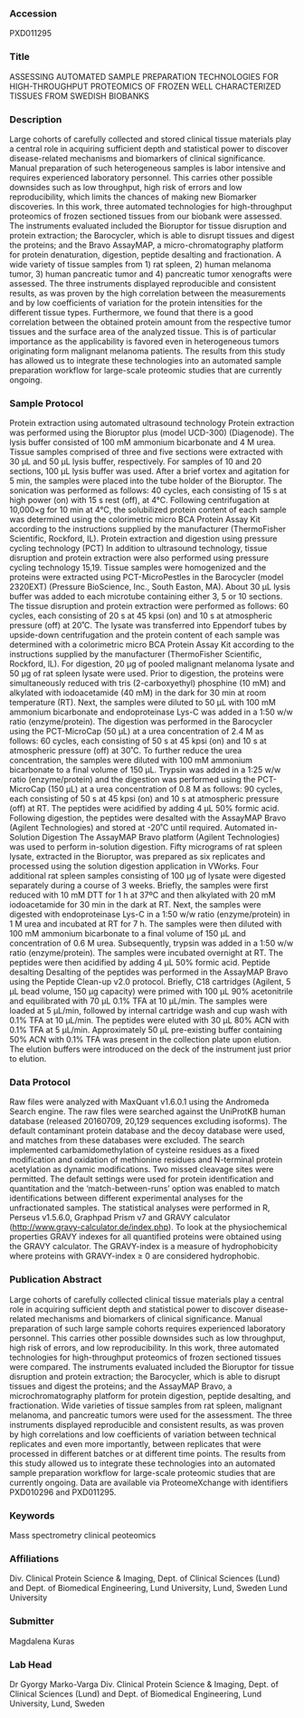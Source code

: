 ### Accession
PXD011295

### Title
ASSESSING AUTOMATED SAMPLE PREPARATION TECHNOLOGIES FOR HIGH-THROUGHPUT PROTEOMICS OF FROZEN WELL CHARACTERIZED TISSUES FROM SWEDISH BIOBANKS

### Description
Large cohorts of carefully collected and stored clinical tissue materials play a central role in acquiring sufficient depth and statistical power to discover disease-related mechanisms and biomarkers of clinical significance. Manual preparation of such heterogeneous samples is labor intensive and requires experienced laboratory personnel. This carries other possible downsides such as low throughput, high risk of errors and low reproducibility, which limits the chances of making new Biomarker discoveries. In this work, three automated technologies for high-throughput proteomics of frozen sectioned tissues from our biobank were assessed. The instruments evaluated included the Bioruptor for tissue disruption and protein extraction; the Barocycler, which is able to disrupt tissues and digest the proteins; and the Bravo AssayMAP, a micro-chromatography platform for protein denaturation, digestion, peptide desalting and fractionation. A wide variety of tissue samples from 1) rat spleen, 2) human melanoma tumor, 3) human pancreatic tumor and 4) pancreatic tumor xenografts were assessed. The three instruments displayed reproducible and consistent results, as was proven by the high correlation between the measurements and by low coefficients of variation for the protein intensities for the different tissue types. Furthermore, we found that there is a good correlation between the obtained protein amount from the respective tumor tissues and the surface area of the analyzed tissue. This is of particular importance as the applicability is favored even in heterogeneous tumors originating form malignant melanoma patients. The results from this study has allowed us to integrate these technologies into an automated sample preparation workflow for large-scale proteomic studies that are currently ongoing.

### Sample Protocol
Protein extraction using automated ultrasound technology Protein extraction was performed using the Bioruptor plus (model UCD-300) (Diagenode). The lysis buffer consisted of 100 mM ammonium bicarbonate and 4 M urea. Tissue samples comprised of three and five sections were extracted with 30 µL and 50 µL lysis buffer, respectively. For samples of 10 and 20 sections, 100 µL lysis buffer was used. After a brief vortex and agitation for 5 min, the samples were placed into the tube holder of the Bioruptor. The sonication was performed as follows: 40 cycles, each consisting of 15 s at high power (on) with 15 s rest (off), at 4°C. Following centrifugation at 10,000×g for 10 min at 4°C, the solubilized protein content of each sample was determined using the colorimetric micro BCA Protein Assay Kit according to the instructions supplied by the manufacturer (ThermoFisher Scientific, Rockford, IL). Protein extraction and digestion using pressure cycling technology (PCT) In addition to ultrasound technology, tissue disruption and protein extraction were also performed using pressure cycling technology 15,19. Tissue samples were homogenized and the proteins were extracted using PCT-MicroPestles in the Barocycler (model 2320EXT) (Pressure BioScience, Inc., South Easton, MA). About 30 µL lysis buffer was added to each microtube containing either 3, 5 or 10 sections. The tissue disruption and protein extraction were performed as follows: 60 cycles, each consisting of 20 s at 45 kpsi (on) and 10 s at atmospheric pressure (off) at 20˚C. The lysate was transferred into Eppendorf tubes by upside-down centrifugation and the protein content of each sample was determined with a colorimetric micro BCA Protein Assay Kit according to the instructions supplied by the manufacturer (ThermoFisher Scientific, Rockford, lL). For digestion, 20 µg of pooled malignant melanoma lysate and 50 µg of rat spleen lysate were used. Prior to digestion, the proteins were simultaneously reduced with tris (2-carboxyethyl) phosphine (10 mM) and alkylated with iodoacetamide (40 mM) in the dark for 30 min at room temperature (RT). Next, the samples were diluted to 50 µL with 100 mM ammonium bicarbonate and endoproteinase Lys-C was added in a 1:50 w/w ratio (enzyme/protein). The digestion was performed in the Barocycler using the PCT-MicroCap (50 µL) at a urea concentration of 2.4 M as follows: 60 cycles, each consisting of 50 s at 45 kpsi (on) and 10 s at atmospheric pressure (off) at 30˚C. To further reduce the urea concentration, the samples were diluted with 100 mM ammonium bicarbonate to a final volume of 150 µL. Trypsin was added in a 1:25 w/w ratio (enzyme/protein) and the digestion was performed using the PCT-MicroCap (150 µL) at a urea concentration of 0.8 M as follows: 90 cycles, each consisting of 50 s at 45 kpsi (on) and 10 s at atmospheric pressure (off) at RT. The peptides were acidified by adding 4 µL 50% formic acid. Following digestion, the peptides were desalted with the AssayMAP Bravo (Agilent Technologies) and stored at -20˚C until required. Automated in-Solution Digestion The AssayMAP Bravo platform (Agilent Technologies) was used to perform in-solution digestion. Fifty micrograms of rat spleen lysate, extracted in the Bioruptor, was prepared as six replicates and processed using the solution digestion application in VWorks. Four additional rat spleen samples consisting of 100 µg of lysate were digested separately during a course of 3 weeks. Briefly, the samples were first reduced with 10 mM DTT for 1 h at 37ºC and then alkylated with 20 mM iodoacetamide for 30 min in the dark at RT. Next, the samples were digested with endoproteinase Lys-C in a 1:50 w/w ratio (enzyme/protein) in 1 M urea and incubated at RT for 7 h. The samples were then diluted with 100 mM ammonium bicarbonate to a final volume of 150 µL and concentration of 0.6 M urea. Subsequently, trypsin was added in a 1:50 w/w ratio (enzyme/protein). The samples were incubated overnight at RT. The peptides were then acidified by adding 4 µL 50% formic acid. Peptide desalting Desalting of the peptides was performed in the AssayMAP Bravo using the Peptide Clean-up v2.0 protocol. Briefly, C18 cartridges (Agilent, 5 µL bead volume, 150 µg capacity) were primed with 100 µL 90% acetonitrile and equilibrated with 70 µL 0.1% TFA at 10 µL/min. The samples were loaded at 5 µL/min, followed by internal cartridge wash and cup wash with 0.1% TFA at 10 µL/min. The peptides were eluted with 30 µL 80% ACN with 0.1% TFA at 5 µL/min. Approximately 50 µL pre-existing buffer containing 50% ACN with 0.1% TFA was present in the collection plate upon elution. The elution buffers were introduced on the deck of the instrument just prior to elution.

### Data Protocol
Raw files were analyzed with MaxQuant v1.6.0.1 using the Andromeda Search engine. The raw files were searched against the UniProtKB human database (released 20160709, 20,129 sequences excluding isoforms). The default contaminant protein database and the decoy database were used, and matches from these databases were excluded. The search implemented carbamidomethylation of cysteine residues as a fixed modification and oxidation of methionine residues and N-terminal protein acetylation as dynamic modifications. Two missed cleavage sites were permitted. The default settings were used for protein identification and quantitation and the ‘match-between-runs’ option was enabled to match identifications between different experimental analyses for the unfractionated samples. The statistical analyses were performed in R, Perseus v1.5.6.0, Graphpad Prism v7 and GRAVY calculator (http://www.gravy-calculator.de/index.php). To look at the physiochemical properties GRAVY indexes for all quantified proteins were obtained using the GRAVY calculator. The GRAVY-index is a measure of hydrophobicity where proteins with GRAVY-index ≥ 0 are considered hydrophobic.

### Publication Abstract
Large cohorts of carefully collected clinical tissue materials play a central role in acquiring sufficient depth and statistical power to discover disease-related mechanisms and biomarkers of clinical significance. Manual preparation of such large sample cohorts requires experienced laboratory personnel. This carries other possible downsides such as low throughput, high risk of errors, and low reproducibility. In this work, three automated technologies for high-throughput proteomics of frozen sectioned tissues were compared. The instruments evaluated included the Bioruptor for tissue disruption and protein extraction; the Barocycler, which is able to disrupt tissues and digest the proteins; and the AssayMAP Bravo, a microchromatography platform for protein digestion, peptide desalting, and fractionation. Wide varieties of tissue samples from rat spleen, malignant melanoma, and pancreatic tumors were used for the assessment. The three instruments displayed reproducible and consistent results, as was proven by high correlations and low coefficients of variation between technical replicates and even more importantly, between replicates that were processed in different batches or at different time points. The results from this study allowed us to integrate these technologies into an automated sample preparation workflow for large-scale proteomic studies that are currently ongoing. Data are available via ProteomeXchange with identifiers PXD010296 and PXD011295.

### Keywords
Mass spectrometry clinical peoteomics

### Affiliations
Div. Clinical Protein Science & Imaging, Dept. of Clinical Sciences (Lund) and Dept. of Biomedical Engineering, Lund University, Lund, Sweden
Lund University

### Submitter
Magdalena Kuras

### Lab Head
Dr Gyorgy Marko-Varga
Div. Clinical Protein Science & Imaging, Dept. of Clinical Sciences (Lund) and Dept. of Biomedical Engineering, Lund University, Lund, Sweden


